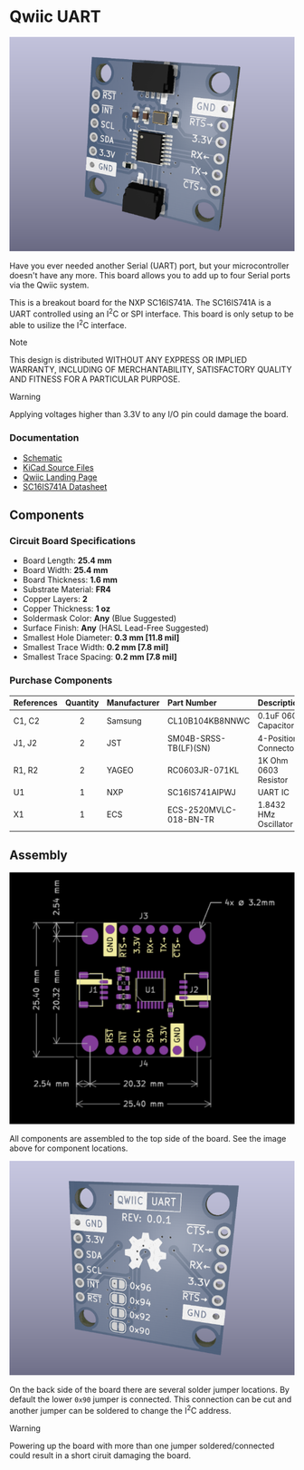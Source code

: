 # Qwiic UART
![Qwiic UART Front View](extras/Qwiic-UART_Front_Render.png)

Have you ever needed another Serial (UART) port, but your microcontroller doesn't have any more.
This board allows you to add up to four Serial ports via the Qwiic system.

This is a breakout board for the NXP SC16IS741A.
The SC16IS741A is a UART controlled using an I<sup>2</sup>C or SPI interface.
This board is only setup to be able to usilize the I<sup>2</sup>C interface.

> [!NOTE]
> This design is distributed WITHOUT ANY EXPRESS OR IMPLIED WARRANTY, INCLUDING OF MERCHANTABILITY, SATISFACTORY QUALITY AND FITNESS FOR A PARTICULAR PURPOSE.

> [!WARNING]
> Applying voltages higher than 3.3V to any I/O pin could damage the board.



### Documentation
- [Schematic](Qwiic-UART.pdf)
- [KiCad Source Files](src)
- [Qwiic Landing Page](https://www.sparkfun.com/qwiic)
- [SC16IS741A Datasheet](https://www.nxp.com/docs/en/data-sheet/SC16IS741A.pdf)



## Components

### Circuit Board Specifications
- Board Length: **25.4 mm**
- Board Width: **25.4 mm**
- Board Thickness: **1.6 mm**
- Substrate Material: **FR4**
- Copper Layers: **2**
- Copper Thickness: **1 oz**
- Soldermask Color: **Any** (Blue Suggested)
- Surface Finish: **Any** (HASL Lead-Free Suggested)
- Smallest Hole Diameter: **0.3 mm [11.8 mil]**
- Smallest Trace Width: **0.2 mm [7.8 mil]**
- Smallest Trace Spacing: **0.2 mm [7.8 mil]**

### Purchase Components
| References | Quantity | Manufacturer | Part Number            | Description           |
| :--------- | :------: | :----------- | :--------------------- | :-------------------- |
| C1, C2     |        2 | Samsung      | CL10B104KB8NNWC        | 0.1uF 0603 Capacitor  |
| J1, J2     |        2 | JST          | SM04B-SRSS-TB(LF)(SN)  | 4-Position Connector  |
| R1, R2     |        2 | YAGEO        | RC0603JR-071KL         | 1K Ohm 0603 Resistor  |
| U1         |        1 | NXP          | SC16IS741AIPWJ         | UART IC               |
| X1         |        1 | ECS          | ECS-2520MVLC-018-BN-TR | 1.8432 HMz Oscillator |



## Assembly
<img src="extras/Qwiic-UART-brd.svg" alt="Qwiic UART Fabrication View" width="720">

All components are assembled to the top side of the board.
See the image above for component locations.

![Qwiic UART Back View](extras/Qwiic-UART_Back_Render.png)

On the back side of the board there are several solder jumper locations.
By default the lower `0x90` jumper is connected.
This connection can be cut and another jumper can be soldered to change the I<sup>2</sup>C address.

> [!WARNING]
> Powering up the board with more than one jumper soldered/connected could result in a short ciruit damaging the board.
